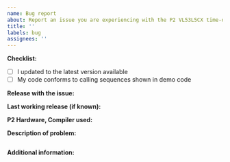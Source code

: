 ```yaml
---
name: Bug report
about: Report an issue you are experiencing with the P2 VL53L5CX time-of-flight Driver
title: ''
labels: bug
assignees: ''
---
```


<!-- READ THIS FIRST:
- Provide as many details as possible. Do not delete any text from this template!
-->

**Checklist:**

- [ ] I updated to the latest version available
- [ ] My code conforms to calling sequences shown in demo code

**Release with the issue:**

**Last working release (if known):**


**P2 Hardware, Compiler used:**

<!--
Provide details about your P2 development environment. What P2 boards are you using? What compiler? Does it happen when using alternate compilers?
-->

**Description of problem:**

<!--
Explain what the issue is, and how things should look/behave. If possible provide a screenshot with a description.
-->

```

```

**Additional information:**

```

```

